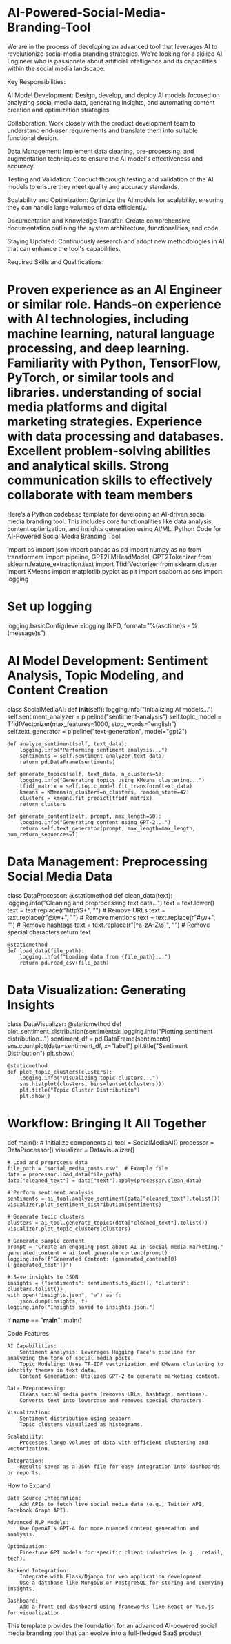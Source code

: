 # AI-Powered-Social-Media-Branding-Tool
We are in the process of developing an advanced tool that leverages AI to revolutionize social media branding strategies. We're looking for a skilled AI Engineer who is passionate about artificial intelligence and its capabilities within the social media landscape.

Key Responsibilities:

AI Model Development: Design, develop, and deploy AI models focused on analyzing social media data, generating insights, and automating content creation and optimization strategies.

Collaboration: Work closely with the product development team to understand end-user requirements and translate them into suitable functional design.

Data Management: Implement data cleaning, pre-processing, and augmentation techniques to ensure the AI model's effectiveness and accuracy.

Testing and Validation: Conduct thorough testing and validation of the AI models to ensure they meet quality and accuracy standards.

Scalability and Optimization: Optimize the AI models for scalability, ensuring they can handle large volumes of data efficiently.

Documentation and Knowledge Transfer: Create comprehensive documentation outlining the system architecture, functionalities, and code.

Staying Updated: Continuously research and adopt new methodologies in AI that can enhance the tool's capabilities.

Required Skills and Qualifications:

Proven experience as an AI Engineer or similar role.
Hands-on experience with AI technologies, including machine learning, natural language processing, and deep learning.
Familiarity with Python, TensorFlow, PyTorch, or similar tools and libraries.
understanding of social media platforms and digital marketing strategies.
Experience with data processing and databases.
Excellent problem-solving abilities and analytical skills.
Strong communication skills to effectively collaborate with team members
=================
Here’s a Python codebase template for developing an AI-driven social media branding tool. This includes core functionalities like data analysis, content optimization, and insights generation using AI/ML.
Python Code for AI-Powered Social Media Branding Tool

import os
import json
import pandas as pd
import numpy as np
from transformers import pipeline, GPT2LMHeadModel, GPT2Tokenizer
from sklearn.feature_extraction.text import TfidfVectorizer
from sklearn.cluster import KMeans
import matplotlib.pyplot as plt
import seaborn as sns
import logging

# Set up logging
logging.basicConfig(level=logging.INFO, format="%(asctime)s - %(message)s")

# AI Model Development: Sentiment Analysis, Topic Modeling, and Content Creation
class SocialMediaAI:
    def __init__(self):
        logging.info("Initializing AI models...")
        self.sentiment_analyzer = pipeline("sentiment-analysis")
        self.topic_model = TfidfVectorizer(max_features=1000, stop_words="english")
        self.text_generator = pipeline("text-generation", model="gpt2")

    def analyze_sentiment(self, text_data):
        logging.info("Performing sentiment analysis...")
        sentiments = self.sentiment_analyzer(text_data)
        return pd.DataFrame(sentiments)

    def generate_topics(self, text_data, n_clusters=5):
        logging.info("Generating topics using KMeans clustering...")
        tfidf_matrix = self.topic_model.fit_transform(text_data)
        kmeans = KMeans(n_clusters=n_clusters, random_state=42)
        clusters = kmeans.fit_predict(tfidf_matrix)
        return clusters

    def generate_content(self, prompt, max_length=50):
        logging.info("Generating content using GPT-2...")
        return self.text_generator(prompt, max_length=max_length, num_return_sequences=1)

# Data Management: Preprocessing Social Media Data
class DataProcessor:
    @staticmethod
    def clean_data(text):
        logging.info("Cleaning and preprocessing text data...")
        text = text.lower()
        text = text.replace(r"http\S+", "")  # Remove URLs
        text = text.replace(r"@\w+", "")    # Remove mentions
        text = text.replace(r"#\w+", "")    # Remove hashtags
        text = text.replace(r"[^a-zA-Z\s]", "")  # Remove special characters
        return text

    @staticmethod
    def load_data(file_path):
        logging.info(f"Loading data from {file_path}...")
        return pd.read_csv(file_path)

# Data Visualization: Generating Insights
class DataVisualizer:
    @staticmethod
    def plot_sentiment_distribution(sentiments):
        logging.info("Plotting sentiment distribution...")
        sentiment_df = pd.DataFrame(sentiments)
        sns.countplot(data=sentiment_df, x="label")
        plt.title("Sentiment Distribution")
        plt.show()

    @staticmethod
    def plot_topic_clusters(clusters):
        logging.info("Visualizing topic clusters...")
        sns.histplot(clusters, bins=len(set(clusters)))
        plt.title("Topic Cluster Distribution")
        plt.show()

# Workflow: Bringing It All Together
def main():
    # Initialize components
    ai_tool = SocialMediaAI()
    processor = DataProcessor()
    visualizer = DataVisualizer()

    # Load and preprocess data
    file_path = "social_media_posts.csv"  # Example file
    data = processor.load_data(file_path)
    data["cleaned_text"] = data["text"].apply(processor.clean_data)

    # Perform sentiment analysis
    sentiments = ai_tool.analyze_sentiment(data["cleaned_text"].tolist())
    visualizer.plot_sentiment_distribution(sentiments)

    # Generate topic clusters
    clusters = ai_tool.generate_topics(data["cleaned_text"].tolist())
    visualizer.plot_topic_clusters(clusters)

    # Generate sample content
    prompt = "Create an engaging post about AI in social media marketing."
    generated_content = ai_tool.generate_content(prompt)
    logging.info(f"Generated Content: {generated_content[0]['generated_text']}")

    # Save insights to JSON
    insights = {"sentiments": sentiments.to_dict(), "clusters": clusters.tolist()}
    with open("insights.json", "w") as f:
        json.dump(insights, f)
    logging.info("Insights saved to insights.json.")

if __name__ == "__main__":
    main()

Code Features

    AI Capabilities:
        Sentiment Analysis: Leverages Hugging Face's pipeline for analyzing the tone of social media posts.
        Topic Modeling: Uses TF-IDF vectorization and KMeans clustering to identify themes in text data.
        Content Generation: Utilizes GPT-2 to generate marketing content.

    Data Preprocessing:
        Cleans social media posts (removes URLs, hashtags, mentions).
        Converts text into lowercase and removes special characters.

    Visualization:
        Sentiment distribution using seaborn.
        Topic clusters visualized as histograms.

    Scalability:
        Processes large volumes of data with efficient clustering and vectorization.

    Integration:
        Results saved as a JSON file for easy integration into dashboards or reports.

How to Expand

    Data Source Integration:
        Add APIs to fetch live social media data (e.g., Twitter API, Facebook Graph API).

    Advanced NLP Models:
        Use OpenAI’s GPT-4 for more nuanced content generation and analysis.

    Optimization:
        Fine-tune GPT models for specific client industries (e.g., retail, tech).

    Backend Integration:
        Integrate with Flask/Django for web application development.
        Use a database like MongoDB or PostgreSQL for storing and querying insights.

    Dashboard:
        Add a front-end dashboard using frameworks like React or Vue.js for visualization.

This template provides the foundation for an advanced AI-powered social media branding tool that can evolve into a full-fledged SaaS product
